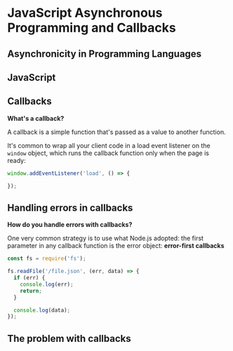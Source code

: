 # JavaScript Asynchronous Programming and Callbacks

## Asynchronicity in Programming Languages

## JavaScript

## Callbacks

**What's a callback?**

A callback is a simple function that's passed as a value to another function.

It's common to wrap all your client code in a load event listener on the `window` object, which runs the callback function only when the page is ready:

```js
window.addEventListener('load', () => {

});
```

## Handling errors in callbacks

**How do you handle errors with callbacks?**

One very common strategy is to use what Node.js adopted: the first parameter in any callback function is the error object: **error-first callbacks**

```js
const fs = require('fs');

fs.readFile('/file.json', (err, data) => {
  if (err) {
    console.log(err);
    return;
  }

  console.log(data);
});
```

## The problem with callbacks